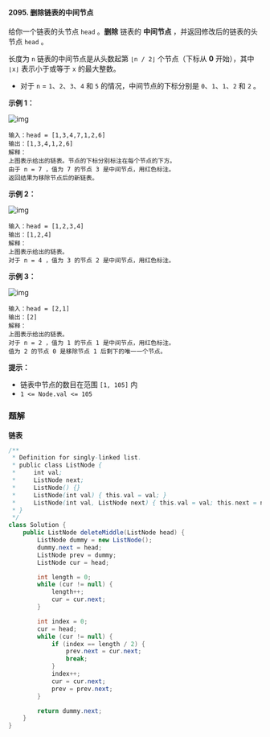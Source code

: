 #### 2095. 删除链表的中间节点

给你一个链表的头节点 `head` 。**删除** 链表的 **中间节点** ，并返回修改后的链表的头节点 `head` 。

长度为 `n` 链表的中间节点是从头数起第 `⌊n / 2⌋` 个节点（下标从 **0** 开始），其中 `⌊x⌋` 表示小于或等于 `x` 的最大整数。

- 对于 `n` = `1`、`2`、`3`、`4` 和 `5` 的情况，中间节点的下标分别是 `0`、`1`、`1`、`2` 和 `2` 。

**示例 1：**

![img](http://gitlab.wsh-study.com/xp-study/LeeteCode/-/blob/master/数据结构/基础数据结构/链表/images/删除链表的中间节点/1.jpg)

```shell
输入：head = [1,3,4,7,1,2,6]
输出：[1,3,4,1,2,6]
解释：
上图表示给出的链表。节点的下标分别标注在每个节点的下方。
由于 n = 7 ，值为 7 的节点 3 是中间节点，用红色标注。
返回结果为移除节点后的新链表。 
```

**示例 2：**

![img](http://gitlab.wsh-study.com/xp-study/LeeteCode/-/blob/master/数据结构/基础数据结构/链表/images/删除链表的中间节点/2.jpg)

```shell
输入：head = [1,2,3,4]
输出：[1,2,4]
解释：
上图表示给出的链表。
对于 n = 4 ，值为 3 的节点 2 是中间节点，用红色标注。
```

**示例 3：**

![img](http://gitlab.wsh-study.com/xp-study/LeeteCode/-/blob/master/数据结构/基础数据结构/链表/images/删除链表的中间节点/3.jpg)

```shell
输入：head = [2,1]
输出：[2]
解释：
上图表示给出的链表。
对于 n = 2 ，值为 1 的节点 1 是中间节点，用红色标注。
值为 2 的节点 0 是移除节点 1 后剩下的唯一一个节点。
```

**提示：**

- 链表中节点的数目在范围 `[1, 105]` 内
- `1 <= Node.val <= 105`

### 题解

**链表**

```java
/**
 * Definition for singly-linked list.
 * public class ListNode {
 *     int val;
 *     ListNode next;
 *     ListNode() {}
 *     ListNode(int val) { this.val = val; }
 *     ListNode(int val, ListNode next) { this.val = val; this.next = next; }
 * }
 */
class Solution {
    public ListNode deleteMiddle(ListNode head) {
        ListNode dummy = new ListNode();
        dummy.next = head;
        ListNode prev = dummy;
        ListNode cur = head;

        int length = 0;
        while (cur != null) {
            length++;
            cur = cur.next;
        }

        int index = 0;
        cur = head;
        while (cur != null) {
            if (index == length / 2) {
                prev.next = cur.next;
                break;
            }
            index++;
            cur = cur.next;
            prev = prev.next;
        }

        return dummy.next;
    }
}
```

